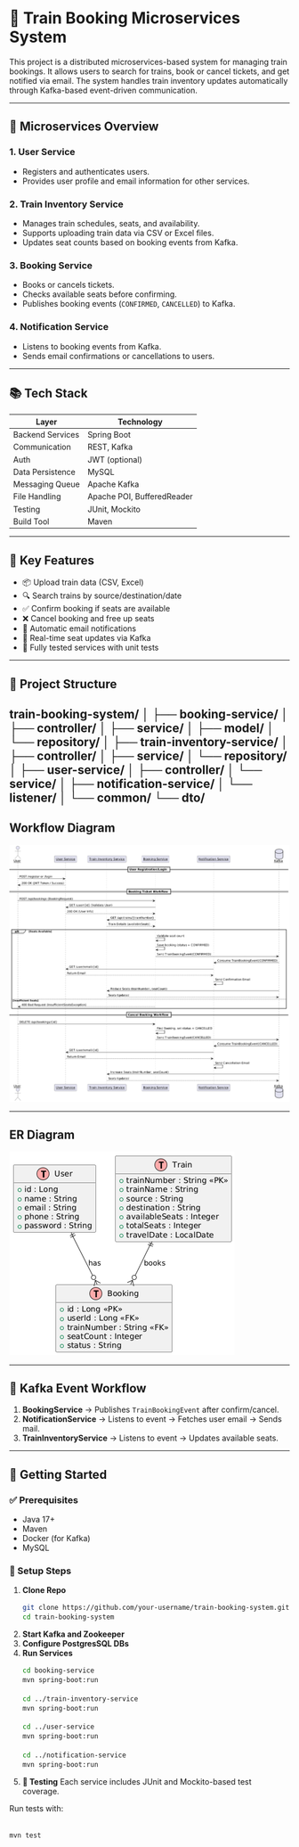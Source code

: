 # 🚄 Train Booking Microservices System

This project is a distributed microservices-based system for managing train bookings. It allows users to search for trains, book or cancel tickets, and get notified via email. The system handles train inventory updates automatically through Kafka-based event-driven communication.

---

## 🧩 Microservices Overview

### 1. **User Service**
- Registers and authenticates users.
- Provides user profile and email information for other services.

### 2. **Train Inventory Service**
- Manages train schedules, seats, and availability.
- Supports uploading train data via CSV or Excel files.
- Updates seat counts based on booking events from Kafka.

### 3. **Booking Service**
- Books or cancels tickets.
- Checks available seats before confirming.
- Publishes booking events (`CONFIRMED`, `CANCELLED`) to Kafka.

### 4. **Notification Service**
- Listens to booking events from Kafka.
- Sends email confirmations or cancellations to users.

---

## 📚 Tech Stack

| Layer              | Technology                      |
|-------------------|----------------------------------|
| Backend Services  | Spring Boot                      |
| Communication     | REST, Kafka                      |
| Auth              | JWT (optional)                   |
| Data Persistence  | MySQL                            |
| Messaging Queue   | Apache Kafka                     |
| File Handling     | Apache POI, BufferedReader       |
| Testing           | JUnit, Mockito                   |
| Build Tool        | Maven                            |

---

## 📌 Key Features

- 📦 Upload train data (CSV, Excel)
- 🔍 Search trains by source/destination/date
- ✅ Confirm booking if seats are available
- ❌ Cancel booking and free up seats
- 📩 Automatic email notifications
- 🔄 Real-time seat updates via Kafka
- 🧪 Fully tested services with unit tests

---

## 📁 Project Structure

train-booking-system/
│
├── booking-service/
│ ├── controller/
│ ├── service/
│ ├── model/
│ └── repository/
│
├── train-inventory-service/
│ ├── controller/
│ ├── service/
│ └── repository/
│
├── user-service/
│ ├── controller/
│ └── service/
│
├── notification-service/
│ └── listener/
│
└── common/
└── dto/
---
## Workflow Diagram
![img.png](img.png)

---
## ER Diagram
![img_1.png](img_1.png)

---

## 🔄 Kafka Event Workflow

1. **BookingService** → Publishes `TrainBookingEvent` after confirm/cancel.
2. **NotificationService** → Listens to event → Fetches user email → Sends mail.
3. **TrainInventoryService** → Listens to event → Updates available seats.

---

## 🚀 Getting Started

### ✅ Prerequisites

- Java 17+
- Maven
- Docker (for Kafka)
- MySQL

### 🔧 Setup Steps

1. **Clone Repo**
   ```bash
   git clone https://github.com/your-username/train-booking-system.git
   cd train-booking-system

2. **Start Kafka and Zookeeper**
3. **Configure PostgresSQL DBs**
4. **Run Services**
    ```bash
   cd booking-service
   mvn spring-boot:run

    cd ../train-inventory-service
    mvn spring-boot:run

    cd ../user-service
    mvn spring-boot:run

    cd ../notification-service
    mvn spring-boot:run

5. **🔬 Testing**
   Each service includes JUnit and Mockito-based test coverage.

Run tests with:

```bash

mvn test